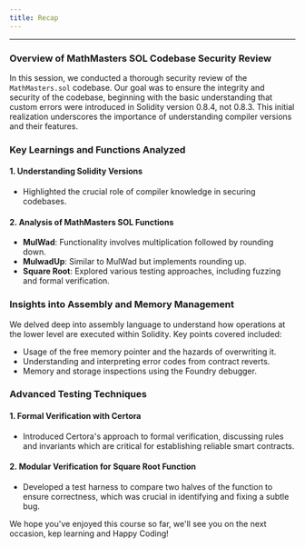 ```yaml
---
title: Recap
---
```


---


### Overview of MathMasters SOL Codebase Security Review

In this session, we conducted a thorough security review of the `MathMasters.sol` codebase. Our goal was to ensure the integrity and security of the codebase, beginning with the basic understanding that custom errors were introduced in Solidity version 0.8.4, not 0.8.3. This initial realization underscores the importance of understanding compiler versions and their features.

### Key Learnings and Functions Analyzed

#### 1. **Understanding Solidity Versions**
   - Highlighted the crucial role of compiler knowledge in securing codebases.

#### 2. **Analysis of MathMasters SOL Functions**
   - **MulWad**: Functionality involves multiplication followed by rounding down.
   - **MulwadUp**: Similar to MulWad but implements rounding up.
   - **Square Root**: Explored various testing approaches, including fuzzing and formal verification.


### Insights into Assembly and Memory Management

We delved deep into assembly language to understand how operations at the lower level are executed within Solidity. Key points covered included:
   - Usage of the free memory pointer and the hazards of overwriting it.
   - Understanding and interpreting error codes from contract reverts.
   - Memory and storage inspections using the Foundry debugger.

### Advanced Testing Techniques

#### 1. **Formal Verification with Certora**
   - Introduced Certora's approach to formal verification, discussing rules and invariants which are critical for establishing reliable smart contracts.

#### 2. **Modular Verification for Square Root Function**
   - Developed a test harness to compare two halves of the function to ensure correctness, which was crucial in identifying and fixing a subtle bug.


We hope you've enjoyed this course so far, we'll see you on the next occasion, kep learning and Happy Coding!